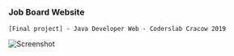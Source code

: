 ### Job Board Website

 
 ````[Final project] - Java Developer Web - Coderslab Cracow 2019````


![Screenshot](readme-img/context_01.png)
